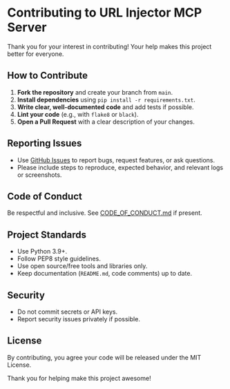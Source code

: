 # Contributing to URL Injector MCP Server

Thank you for your interest in contributing! Your help makes this project better for everyone.

## How to Contribute

1. **Fork the repository** and create your branch from `main`.
2. **Install dependencies** using `pip install -r requirements.txt`.
3. **Write clear, well-documented code** and add tests if possible.
4. **Lint your code** (e.g., with `flake8` or `black`).
5. **Open a Pull Request** with a clear description of your changes.

## Reporting Issues

- Use [GitHub Issues](../../issues) to report bugs, request features, or ask questions.
- Please include steps to reproduce, expected behavior, and relevant logs or screenshots.

## Code of Conduct

Be respectful and inclusive. See [CODE_OF_CONDUCT.md](CODE_OF_CONDUCT.md) if present.

## Project Standards

- Use Python 3.9+.
- Follow PEP8 style guidelines.
- Use open source/free tools and libraries only.
- Keep documentation (`README.md`, code comments) up to date.

## Security

- Do not commit secrets or API keys.
- Report security issues privately if possible.

## License

By contributing, you agree your code will be released under the MIT License.

Thank you for helping make this project awesome! 